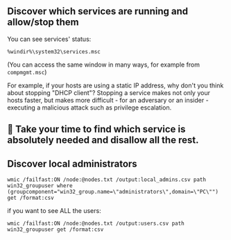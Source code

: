 
## Discover which services are running and allow/stop them
You can see services' status:
```
%windir%\system32\services.msc
```
(You can access the same window in many ways, for example from `compmgmt.msc`)

For example, if your hosts are using a static IP address, why don't you think about stopping "DHCP client"?
Stopping a service makes not only your hosts faster, but makes more difficult - for an adversary or an insider - executing a malicious attack such as privilege escalation.

:microscope: Take your time to find which service is absolutely needed and disallow all the rest.
---

## Discover local administrators
```
wmic /failfast:ON /node:@nodes.txt /output:local_admins.csv path win32_groupuser where (groupcomponent="win32_group.name=\"administrators\",domain=\"PC\"") get /format:csv
```
if you want to see ALL the users:
```
wmic /failfast:ON /node:@nodes.txt /output:users.csv path win32_groupuser get /format:csv
```
